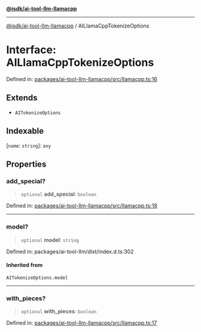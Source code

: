 [**@isdk/ai-tool-llm-llamacpp**](../README.md)

***

[@isdk/ai-tool-llm-llamacpp](../globals.md) / AILlamaCppTokenizeOptions

# Interface: AILlamaCppTokenizeOptions

Defined in: [packages/ai-tool-llm-llamacpp/src/llamacpp.ts:16](https://github.com/isdk/ai-tool-llm-llamacpp.js/blob/3f7e092bd0619c7931954697b6c0586d6fa354ff/src/llamacpp.ts#L16)

## Extends

- `AITokenizeOptions`

## Indexable

\[`name`: `string`\]: `any`

## Properties

### add\_special?

> `optional` **add\_special**: `boolean`

Defined in: [packages/ai-tool-llm-llamacpp/src/llamacpp.ts:18](https://github.com/isdk/ai-tool-llm-llamacpp.js/blob/3f7e092bd0619c7931954697b6c0586d6fa354ff/src/llamacpp.ts#L18)

***

### model?

> `optional` **model**: `string`

Defined in: packages/ai-tool-llm/dist/index.d.ts:302

#### Inherited from

`AITokenizeOptions.model`

***

### with\_pieces?

> `optional` **with\_pieces**: `boolean`

Defined in: [packages/ai-tool-llm-llamacpp/src/llamacpp.ts:17](https://github.com/isdk/ai-tool-llm-llamacpp.js/blob/3f7e092bd0619c7931954697b6c0586d6fa354ff/src/llamacpp.ts#L17)
